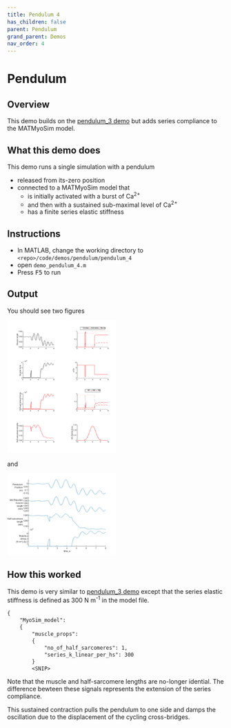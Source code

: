 ```yaml
---
title: Pendulum 4
has_children: false
parent: Pendulum
grand_parent: Demos
nav_order: 4
---
```


# Pendulum

## Overview

This demo builds on the [pendulum_3 demo](../pendulum_3/pendulum_3.html) but adds series compliance to the MATMyoSim model.

## What this demo does

This demo runs a single simulation with a pendulum
+ released from its-zero position
+ connected to a MATMyoSim model that
  + is initially activated with a burst of Ca<sup>2+</sup>
  + and then with a sustained sub-maximal level of Ca<sup>2+</sup>
  + has a finite series elastic stiffness

## Instructions

+ In MATLAB, change the working directory to `<repo>/code/demos/pendulum/pendulum_4`
+ open `demo_pendulum_4.m`
+ Press <kbd>F5</kbd> to run

## Output

You should see two figures

<img src="matmyosim_output.png" width="50%">

and

<img src="pendulum_output.png" width="50%">

## How this worked

This demo is very similar to [pendulum_3 demo](../pendulum_3/pendulum_3.html) except that the series elastic stiffness is defined as 300 N m<sup>-1</sup> in the model file.

````
{
    "MyoSim_model":
    {
        "muscle_props":
        {
            "no_of_half_sarcomeres": 1,
            "series_k_linear_per_hs": 300
        }
        <SNIP>
````

Note that the muscle and half-sarcomere lengths are no-longer idential. The difference bewteen these signals represents the extension of the series compliance.

This sustained contraction pulls the pendulum to one side and damps the oscillation due to the displacement of the cycling cross-bridges.
